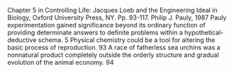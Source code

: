 ﻿
Chapter 5 in Controlling Life: Jacques Loeb and the Engineering Ideal in Biology, Oxford University Press, NY. Pp. 93-117.
Philip J. Pauly, 1987 
Pauly
experimentation gained significance beyond its ordinary function of providing determinate answers to definite problems within a hypothetical-deductive schema. 5
Physical chemistry could be a tool for altering the basic process of reproduction. 93 
A race of fatherless sea urchins was a nonnatural product completely outside the orderly structure and gradual evolution of the animal economy. 94
